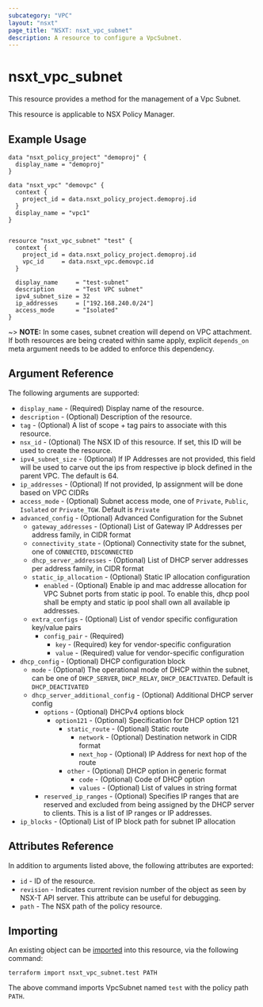 ```yaml
---
subcategory: "VPC"
layout: "nsxt"
page_title: "NSXT: nsxt_vpc_subnet"
description: A resource to configure a VpcSubnet.
---
```


# nsxt_vpc_subnet

This resource provides a method for the management of a Vpc Subnet.

This resource is applicable to NSX Policy Manager.

## Example Usage

```hcl
data "nsxt_policy_project" "demoproj" {
  display_name = "demoproj"
}

data "nsxt_vpc" "demovpc" {
  context {
    project_id = data.nsxt_policy_project.demoproj.id
  }
  display_name = "vpc1"
}


resource "nsxt_vpc_subnet" "test" {
  context {
    project_id = data.nsxt_policy_project.demoproj.id
    vpc_id     = data.nsxt_vpc.demovpc.id
  }

  display_name     = "test-subnet"
  description      = "Test VPC subnet"
  ipv4_subnet_size = 32
  ip_addresses     = ["192.168.240.0/24"]
  access_mode      = "Isolated"
}
```

~> **NOTE:** In some cases, subnet creation will depend on VPC attachment. If both resources are being created within same apply, 
  explicit `depends_on` meta argument needs to be added to enforce this dependency.

## Argument Reference

The following arguments are supported:

* `display_name` - (Required) Display name of the resource.
* `description` - (Optional) Description of the resource.
* `tag` - (Optional) A list of scope + tag pairs to associate with this resource.
* `nsx_id` - (Optional) The NSX ID of this resource. If set, this ID will be used to create the resource.
* `ipv4_subnet_size` - (Optional) If IP Addresses are not provided, this field will be used to carve out the ips
  from respective ip block defined in the parent VPC. The default is 64.
* `ip_addresses` - (Optional) If not provided, Ip assignment will be done based on VPC CIDRs
* `access_mode` - (Optional) Subnet access mode, one of `Private`, `Public`, `Isolated` or `Private_TGW`. Default is `Private`
* `advanced_config` - (Optional) Advanced Configuration for the Subnet
    * `gateway_addresses` - (Optional) List of Gateway IP Addresses per address family, in CIDR format
    * `connectivity_state` - (Optional) Connectivity state for the subnet, one of `CONNECTED`, `DISCONNECTED`
    * `dhcp_server_addresses` - (Optional) List of DHCP server addresses per address family, in CIDR format
    * `static_ip_allocation` - (Optional) Static IP allocation configuration
        * `enabled` - (Optional) Enable ip and mac addresse allocation for VPC Subnet ports from static ip pool. To
          enable this,
          dhcp pool shall be empty and static ip pool shall own all available ip addresses.
    * `extra_configs` - (Optional) List of vendor specific configuration key/value pairs
      * `config_pair` - (Required)
        * `key` - (Required) key for vendor-specific configuration
        * `value` - (Required) value for vendor-specific configuration
* `dhcp_config` - (Optional) DHCP configuration block
    * `mode` - (Optional) The operational mode of DHCP within the subnet, can be one of `DHCP_SERVER`, `DHCP_RELAY`, `DHCP_DEACTIVATED`. 
       Default is `DHCP_DEACTIVATED`
    * `dhcp_server_additional_config` - (Optional) Additional DHCP server config
      * `options` - (Optional) DHCPv4 options block
        * `option121` - (Optional) Specification for DHCP option 121
          * `static_route` - (Optional) Static route
            * `network` - (Optional) Destination network in CIDR format
            * `next_hop` - (Optional) IP Address for next hop of the route
          * `other` - (Optional) DHCP option in generic format
            * `code` - (Optional) Code of DHCP option
            * `values` - (Optional) List of values in string format
      * `reserved_ip_ranges` - (Optional) Specifies IP ranges that are reserved and excluded from being assigned by the DHCP server to clients.
         This is a list of IP ranges or IP addresses.
* `ip_blocks` - (Optional) List of IP block path for subnet IP allocation

## Attributes Reference

In addition to arguments listed above, the following attributes are exported:

* `id` - ID of the resource.
* `revision` - Indicates current revision number of the object as seen by NSX-T API server. This attribute can be useful
  for debugging.
* `path` - The NSX path of the policy resource.

## Importing

An existing object can be [imported][docs-import] into this resource, via the following command:

[docs-import]: https://www.terraform.io/cli/import

```
terraform import nsxt_vpc_subnet.test PATH
```

The above command imports VpcSubnet named `test` with the policy path `PATH`.

